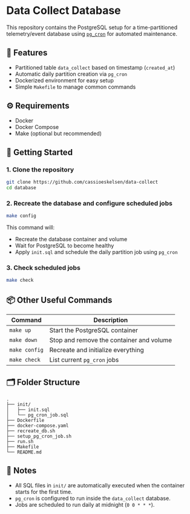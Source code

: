 # Data Collect Database

This repository contains the PostgreSQL setup for a time-partitioned telemetry/event database using [`pg_cron`](https://github.com/citusdata/pg_cron) for automated maintenance.

## 🧱 Features

- Partitioned table `data_collect` based on timestamp (`created_at`)
- Automatic daily partition creation via `pg_cron`
- Dockerized environment for easy setup
- Simple `Makefile` to manage common commands

## ⚙️ Requirements

- Docker
- Docker Compose
- Make (optional but recommended)

## 🚀 Getting Started

### 1. Clone the repository

```bash
git clone https://github.com/cassioeskelsen/data-collect
cd database
```

### 2. Recreate the database and configure scheduled jobs

```bash
make config
```

This command will:
- Recreate the database container and volume
- Wait for PostgreSQL to become healthy
- Apply `init.sql` and schedule the daily partition job using `pg_cron`

### 3. Check scheduled jobs

```bash
make check
```

## 📦 Other Useful Commands

| Command         | Description                              |
|----------------|------------------------------------------|
| `make up`       | Start the PostgreSQL container           |
| `make down`     | Stop and remove the container and volume |
| `make config`   | Recreate and initialize everything       |
| `make check`    | List current `pg_cron` jobs              |

## 🗂 Folder Structure

```
.
├── init/
│   ├── init.sql
│   └── pg_cron_job.sql
├── Dockerfile
├── docker-compose.yaml
├── recreate_db.sh
├── setup_pg_cron_job.sh
├── run.sh
├── Makefile
└── README.md
```

## 📌 Notes

- All SQL files in `init/` are automatically executed when the container starts for the first time.
- `pg_cron` is configured to run inside the `data_collect` database.
- Jobs are scheduled to run daily at midnight (`0 0 * * *`).
